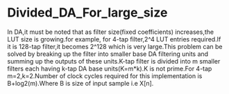 # Divided_DA_For_large_size
 In DA,it must be noted that as filter size(fixed coefficients) increases,the LUT size is growing.for example, for 4-tap filter,2^4 LUT entries required.If it is 128-tap filter,it becomes 2^128 which is very large.This problem can be solved by breaking up the filter into smaller base DA filtering units and summing up the outputs of these units.K-tap filter is divided into m smaller filters each having k-tap DA base units(K=m*k).K is not prime.For 4-tap m=2,k=2.Number of clock cycles required  for this implementation is B+log2(m).Where B is size of input sample i.e X[n].
